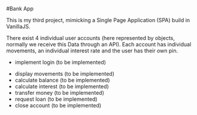 #Bank App

This is my third project, mimicking a Single Page Application (SPA) build in VanillaJS.

There exist 4 individual user accounts (here represented by objects, normally we receive this Data through an API). Each account has individual movements, an individual interest rate and the user has their own pin.

- implement login (to be implemented)

* display movements (to be implemented)
* calculate balance (to be implemented)
* calculate interest (to be implemented)
* transfer money (to be implemented)
* request loan (to be implemented)
* close account (to be implemented)
